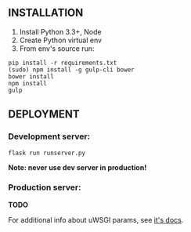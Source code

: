 INSTALLATION
------------

1. Install Python 3.3+, Node
2. Create Python virtual env
3. From env's source run:
```
pip install -r requirements.txt
(sudo) npm install -g gulp-cli bower
bower install
npm install
gulp
```

DEPLOYMENT
----------

### Development server:

`flask run runserver.py`

**Note: never use dev server in production!**

### Production server:

**TODO**

For additional info about uWSGI params, see [it's docs](https://uwsgi-docs.readthedocs.io/en/latest/WSGIquickstart.html).
